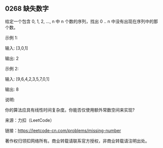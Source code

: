 ## 0268 缺失数字

给定一个包含 0, 1, 2, ..., n 中 n 个数的序列，找出 0 .. n 中没有出现在序列中的那个数。

示例 1:

输入: [3,0,1]

输出: 2

示例 2:

输入: [9,6,4,2,3,5,7,0,1]

输出: 8

说明:

你的算法应具有线性时间复杂度。你能否仅使用额外常数空间来实现?


来源：力扣（LeetCode）

链接：https://leetcode-cn.com/problems/missing-number

著作权归领扣网络所有。商业转载请联系官方授权，非商业转载请注明出处。